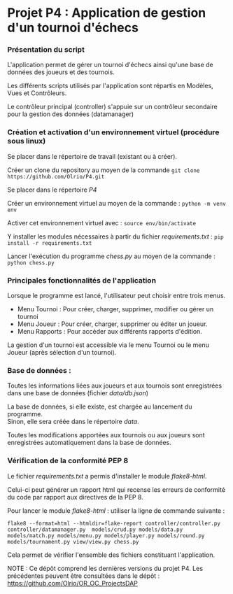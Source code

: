 # Projet P4 : Application de gestion d'un tournoi d'échecs

### Présentation du script

L'application permet de gérer un tournoi d'échecs ainsi qu'une base de données des joueurs et des tournois.

Les différents scripts utilisés par l'application sont répartis en Modèles, Vues et Contrôleurs.

Le contrôleur principal (controller) s'appuie sur un contrôleur secondaire pour la gestion des données (datamanager)
      
### Création et activation d'un environnement virtuel (procédure sous linux)

Se placer dans le répertoire de travail (existant ou à créer).  
  
Créer un clone du repository au moyen de la commande `git clone https://github.com/Olrio/P4.git`  

Se placer dans le répertoire *P4*

Créer un environnement virtuel au moyen de la commande : `python -m venv env` 

Activer cet environnement virtuel  avec : `source env/bin/activate`    

Y installer les modules nécessaires à partir du fichier *requirements.txt* : `pip install -r requirements.txt` 

Lancer l'exécution du programme *chess.py* au moyen de la commande : `python chess.py`  

### Principales fonctionnalités de l'application

Lorsque le programme est lancé, l'utilisateur peut choisir entre trois menus.
- Menu Tournoi : Pour créer, charger, supprimer, modifier ou gérer un tournoi
- Menu Joueur : Pour créer, charger, supprimer ou éditer un joueur.
- Menu Rapports : Pour accéder aux différents rapports d'édition.

La gestion d'un tournoi est accessible via le menu Tournoi ou le menu Joueur (après sélection d'un tournoi).

### Base de données :

Toutes les informations liées aux joueurs et aux tournois sont enregistrées dans une base de données (fichier *data/db.json*)

La base de données, si elle existe, est chargée au lancement du programme.  
Sinon, elle sera créée dans le répertoire *data*.

Toutes les modifications apportées aux tournois ou aux joueurs sont enregistrées automatiquement dans la base de données. 


### Vérification de la conformité PEP 8

Le fichier *requirements.txt* a permis d'installer le module *flake8-html*.

Celui-ci peut générer un rapport html qui recense les erreurs de conformité du code par rapport aux directives de la PEP 8.

Pour lancer le module *flake8-html* : utiliser la ligne de commande suivante :

`flake8 --format=html --htmldir=flake-report controller/controller.py controller/datamanager.py  models/crud.py models/data.py models/match.py models/menu.py models/player.py models/round.py models/tournament.py view/view.py chess.py`

Cela permet de vérifier l'ensemble des fichiers constituant l'application.

NOTE : Ce dépôt comprend les dernières versions du projet P4.
Les précédentes peuvent être consultées dans le dépôt : https://github.com/Olrio/OR_OC_ProjectsDAP
